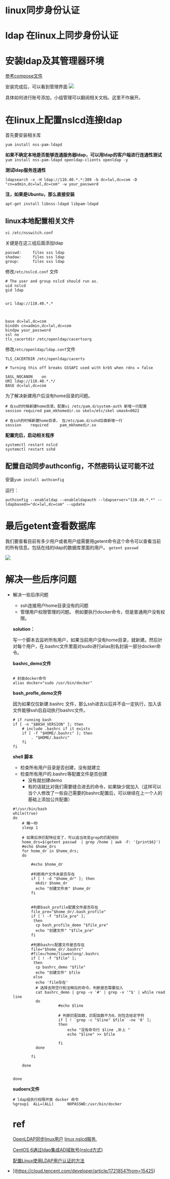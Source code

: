 # linux同步身份认证

# ldap 在linux上同步身份认证

# 安装ldap及其管理器环境

[参考compose文件](https://github.com/2892211452/docker_demo/tree/main/ldap_compose)

安装完成后，可以看到管理界面
![](https://raw.githubusercontent.com/kengerlwl/kengerlwl.github.io/master/image/4ecf958df4cd734532cd81636478dda9/97410357ff4fb49376f6f07bf569c866.png)


具体如何进行账号添加，小组管理可以翻阅相关文档。这里不作展开。


# 在linux上配置nslcd连接ldap
首先要安装相关库
```
yum install nss-pam-ldapd
```

**如果不确定本地是否能够连通服务器ldap，可以用ldap的客户端进行连通性测试**
`yum install nss-pam-ldapd openldap-clients openldap -y`

**测试ldap服务连通性**
```
ldapsearch -x -H ldap://110.40.*.*:389 -b dc=lwl,dc=com -D "cn=admin,dc=lwl,dc=com" -w your_password
```



**注，如果是Ubuntu，那么直接安装**

```
apt-get install libnss-ldapd libpam-ldapd 
```





## linux本地配置相关文件

`vi /etc/nsswitch.conf`

关键是在这三组后面添加ldap

```
passwd:     files sss ldap
shadow:     files sss ldap
group:      files sss ldap
```

修改`/etc/nslcd.conf` 文件

```
# The user and group nslcd should run as.
uid nslcd
gid ldap


uri ldap://110.40.*.*



base dc=lwl,dc=com
binddn cn=admin,dc=lwl,dc=com
bindpw your_password
ssl no
tls_cacertdir /etc/openldap/cacertsorg
```



修改`/etc/openldap/ldap.conf`文件

```
TLS_CACERTDIR /etc/openldap/cacerts

# Turning this off breaks GSSAPI used with krb5 when rdns = false

SASL_NOCANON    on
URI ldap://110.40.*.*/
BASE dc=lwl,dc=com
```

为了解决新建用户后没有home目录的问题。
```
# 在su的时候新建home目录。配置vi /etc/pam.d/system-auth 新增一行配置
session required pam_mkhomedir.so skel=/etc/skel umask=0022

# 在ssh的时候新建home目录， 在/etc/pam.d/sshd后面新增一行
session    required     pam_mkhomedir.so 
```

**配置完后，启动相关程序**
```
systemctl restart nslcd
systemctl restart sshd
```

## 配置自动同步authconfig，不然密码认证可能不过

安装`yum install authconfig`

运行：
```
authconfig --enableldap --enableldapauth --ldapserver="110.40.*.*" --ldapbasedn="dc=lwl,dc=com" --update
```



# 最后getent查看数据库

我们要查看目前有多少用户或者用户组需要用getent命令这个命令可以查看当前的所有信息。包括在线的ldap的数据库里面的用户。
`getent passwd`

![](https://raw.githubusercontent.com/kengerlwl/kengerlwl.github.io/master/image/4ecf958df4cd734532cd81636478dda9/c439758e4c46329ff2b1d974f379f9fd.png)



# 解决一些后序问题

- 解决一些后序问题

    - ssh连接用户home目录没有的问题
    - 管理用户权限管理的问题。 例如要执行docker命令，但是普通用户没有权限。

    **solution：**

    写一个脚本去监听所有用户，如果当前用户没有home目录，就新建。然后针对每个用户，在.bashrc文件里面对sudo进行alias别名封装一部分docker命令。

    **bashrc_demo文件**

    ```
    
    # 封装docker命令
    alias docker="sudo /usr/bin/docker"
    ```

    **bash_profle_demo文件**

    因为如果仅仅新建.bashrc 文件，那么ssh进去以后并不会一定执行，加入该文件能够ssh后自动执行bashrc文件。

    ```
    # if running bash  
    if [ -n "$BASH_VERSION" ]; then  
        # include .bashrc if it exists  
        if [ -f "$HOME/.bashrc" ]; then  
            . "$HOME/.bashrc"  
        fi  
    fi 
    ```

    **shell 脚本**

    - 检查所有用户目录是否创建，没有就建立
    - 检查所有用户的.bashrc等配置文件是否创建
      - 没有就创建demo
      - 有的话就比对我们需要缝合进去的命令，如果缺少就加入（这样可以当个人修改了一些自己需要的bashrc配置后，可以继续在上一个人的基础上添加公共配置）

    ```
    #!/usr/bin/bash
    while(true)
    do
        # 睡一秒
        sleep 1
        
        # 如果后序匹配特征变了，可以适当改变grep的匹配规则
        home_drs=$(getent passwd  | grep /home | awk -F: '{print$6}')
        #echo $home_drs
        for home_dr in $home_drs;
        do
    
            #echo $home_dr
    
            #判断用户文件夹是否存在
            if [ ! -d "$home_dr" ]; then
              mkdir $home_dr
              echo "创建文件夹" $home_dr
            fi
    
    
            #判断bash_profile配置文件是否存在
            file_pre="$home_dr/.bash_profile"
            if [ ! -f "$file_pre" ];
             then
              cp bash_profile_demo "$file_pre"
              echo "创建文件" "$file_pre"
            fi
    
            #判断bashrc配置文件是否存在
            file="$home_dr/.bashrc"
            #file=/home/liuwenlong/.bashrc
            if [ ! -f "$file" ];
             then
              cp bashrc_demo "$file"
              echo "创建文件" $file
             else
              echo 'file存在'
              # 选择去除空行和注释后的命令，判断是否需要加入
              cat bashrc_demo | grep -v '#' | grep -v '^$' | while read line
              do
                        #echo $line
    
                        # 判断匹配函数，匹配函数不为0，则包含给定字符
                        if [ ! `grep -c "$line" $file` -ne '0' ];
                        then
                            echo "没有命令行 $line ,补上 "
                            echo "$line" >> $file
    
                        fi
              done
    
            fi
             
        done
    
    
    done
    ```

    **sudoers文件**

    ```
    # ldap组执行权限开放 docker 命令
    %group1  ALL=(ALL)      NOPASSWD:/usr/bin/docker
    ```

    # ref

    [OpenLDAP同步linux用户](https://blog.csdn.net/weixin_42728895/article/details/114540168) [linux nslcd服务,](https://blog.csdn.net/weixin_42101056/article/details/116740544?spm=1001.2101.3001.6650.5&utm_medium=distribute.pc_relevant.none-task-blog-2~default~BlogCommendFromBaidu~default-5-116740544-blog-116740538.pc_relevant_default&depth_1-utm_source=distribute.pc_relevant.none-task-blog-2~default~BlogCommendFromBaidu~default-5-116740544-blog-116740538.pc_relevant_default&utm_relevant_index=10)

    [CentOS 6通过ldap集成AD域账号(nslcd方式)](https://blog.csdn.net/weixin_42101056/article/details/116740544?spm=1001.2101.3001.6650.5&utm_medium=distribute.pc_relevant.none-task-blog-2~default~BlogCommendFromBaidu~default-5-116740544-blog-116740538.pc_relevant_default&depth_1-utm_source=distribute.pc_relevant.none-task-blog-2~default~BlogCommendFromBaidu~default-5-116740544-blog-116740538.pc_relevant_default&utm_relevant_index=10)

    [配置Linux使用LDAP用户认证的方法](https://cloud.tencent.com/developer/article/1721854?from=15425)
- ](https://cloud.tencent.com/developer/article/1721854?from=15425)

